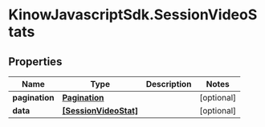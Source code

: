 # KinowJavascriptSdk.SessionVideoStats

## Properties
Name | Type | Description | Notes
------------ | ------------- | ------------- | -------------
**pagination** | [**Pagination**](Pagination.md) |  | [optional] 
**data** | [**[SessionVideoStat]**](SessionVideoStat.md) |  | [optional] 


